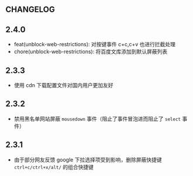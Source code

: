 ## CHANGELOG

## 2.4.0

- feat(unblock-web-restrictions): 对按键事件 c+c,c+v 也进行拦截处理
- chore(unblock-web-restrictions): 将百度文库添加到默认屏蔽列表

## 2.3.3

- 使用 cdn 下载配置文件对国内用户更加友好

## 2.3.2

- 禁用黑名单网站屏蔽 `mousedown` 事件（阻止了事件冒泡进而阻止了 `select` 事件）

## 2.3.1

- 由于部分网友反馈 google 下拉选择项受到影响，删除屏蔽快捷键 `ctrl+c/ctrl+x/alt/` 的组合快捷键
